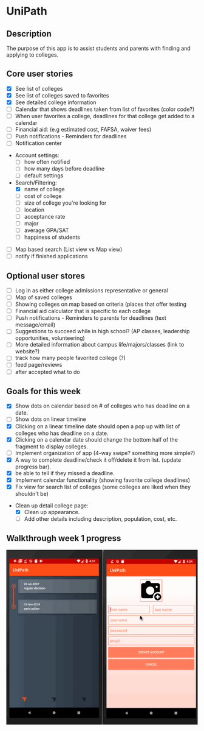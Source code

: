 # UniPath

## Description
The purpose of this app is to assist students and parents with finding and applying to colleges. 

## Core user stories
- [X] See list of colleges
- [X] See list of colleges saved to favorites
- [X] See detailed college information
- [ ] Calendar that shows deadlines taken from list of favorites (color code?)
- [ ] When user favorites a college, deadlines for that college get added to a calendar
- [ ] Financial aid: (e.g estimated cost, FAFSA, waiver fees)
- [ ] Push notifications - Reminders for deadlines
- [ ] Notification center
- Account settings:
  - [ ] how often notified
  - [ ] how many days before deadline
  - [ ] default settings
- Search/Filtering:
  - [X] name of college
  - [ ] cost of college
  - [ ] size of college you're looking for
  - [ ] location
  - [ ] acceptance rate
  - [ ] major
  - [ ] average GPA/SAT
  - [ ] happiness of students
- [ ] Map based search (List view vs Map view)
- [ ] notify if finished applications

## Optional user stores
- [ ] Log in as either college admissions representative or general
- [ ] Map of saved colleges
- [ ] Showing colleges on map based on criteria (places that offer testing
- [ ] Financial aid calculator that is specific to each college
- [ ] Push notifications - Reminders to parents for deadlines (text message/email)
- [ ] Suggestions to succeed while in high school? (AP classes, leadership opportunities, volunteering)
- [ ] More detailed information about campus life/majors/classes (link to website?)
- [ ] track how many people favorited college (?)
- [ ] feed page/reviews
- [ ] after accepted what to do

## Goals for this week
- [X] Show dots on calendar based on # of colleges who has deadline on a date.
- [ ] Show dots on linear timeline
- [X] Clicking on a linear timeline date should open a pop up with list of colleges who has deadline on a date.
- [X] Clicking on a calendar date should change the bottom half of the fragment to display colleges.
- [ ] Implement organization of app (4-way swipe? something more simple?)
- [X] A way to complete deadline/check it off/delete it from list. (update progress bar). 
- [X] be able to tell if they missed a deadline.
- [X] Implement calendar functionality (showing favorite college deadlines)
- [X] Fix view for search list of colleges (some colleges are liked when they shouldn't be)
- Clean up detail college page:
  -[X] Clean up appearance.
  -[ ] Add other details including description, population, cost, etc.

## Walkthrough week 1 progress
![Walkthrough](walkthrough.gif)
